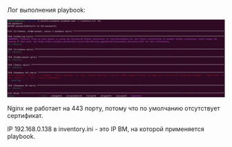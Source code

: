 Лог выполнения playbook:

![alt text](https://github.com/konansakh11/ittp_aton_test_devops_2025/blob/main/%D0%97%D0%B0%D0%B4%D0%B0%D0%BD%D0%B8%D0%B5%201/ansible.png?raw=true)

Nginx не работает на 443 порту, потому что по умолчанию отсутствует сертификат.

IP 192.168.0.138 в inventory.ini - это IP ВМ, на которой применяется playbook.

